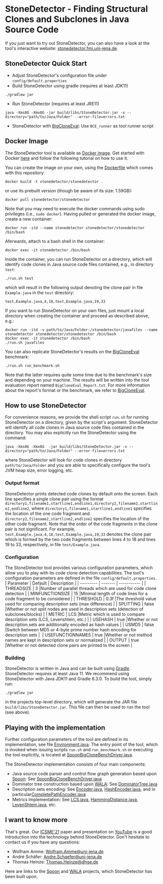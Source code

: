 # StoneDetector - Finding Structural Clones and Subclones in Java Source Code

If you just want to try out StoneDetector, you can also have a look at the tool's interactive website: [stonedetector.fmi.uni-jena.de](https://stonedetector.fmi.uni-jena.de).

## StoneDetector Quick Start
* Adjust StoneDetector's configuration file under `config/default.properties`
* Build StoneDetector using gradle (requires at least JDK11)
```
./gradlew jar
```
* Run StoneDetector (requires at least JRE11)
```
java -Xms8G -Xmx8G -jar build/libs/StoneDetector.jar -x --directory="path/to/Java/Folder" --error-file=errors.txt 
```
* StoneDetector with [BigCloneEval](https://github.com/jeffsvajlenko/BigCloneEval):
 Use `BCE_runner` as tool runner script

## Docker Image

The StoneDetector tool is available as [Docker image](https://hub.docker.com/r/stonedetector/stonedetector). Get started with Docker [here](https://docs.docker.com/get-started/) and follow the following tutorial on how to use it.

You can create the image on your own, using the [Dockerfile](Dockerfile) which comes with this repository:
```
docker build -t stonedetector/stonedetector .
```
or use its prebuilt version  (though be aware of its size: 1.59GB):
```
docker pull stonedetector/stonedetector
```
Note that you may need to execute the docker commands using sudo privileges (i.e., `sudo docker`). Having pulled or generated the docker image, create a new container:
```
docker run -itd --name stonedetector stonedetector/stonedetector /bin/bash
```
Aferwards, attach to a bash shell in the container:
```
docker exec -it stonedetector /bin/bash
```
Inside the container, you can run StoneDetector on a directory, which will identify code clones in Java source code files contained, e.g., in directory `test`:
```
./run.sh test
```
which will result in the following output denoting the clone pair in file `Example.java` in the `test` directory:
```
test,Example.java,4,18,test,Example.java,19,33
```
If you want to run StoneDetector on your own files, just mount a local directory when creating the container and proceed
as described above, e.g.:
```
docker run -itd -v path/to/Java/Folder:/stonedetector/javafiles --name stonedetector stonedetector/stonedetector /bin/bash
docker exec -it stonedetector /bin/bash
./run.sh javafiles
```

You can also replicate StoneDetector's results on the [BigCloneEval](https://github.com/jeffsvajlenko/BigCloneEval) benchmark:
```
./run.sh run_benchmark.sh
```
Note that the latter requires quite some time due to the benchmark's size and depending on your machine. The results will be written into the tool evaluation report named `BigCloneEval_Report.txt`. For more information about the report's format or the benchmark, we refer to [BigCloneEval](https://github.com/jeffsvajlenko/BigCloneEval).

## How to use StoneDetector

For convenience reasons, we provide the shell script `run.sh` for running StoneDetector on a directory, given by the script's argument. StoneDetector will identify all code clones in Java source code files contained in the directory. You may also explicitly run the StoneDetector using the command:
```
java -Xms8G -Xmx8G  -jar build/libs/StoneDetector.jar -x --directory="path/to/Java/Folder" --error-file=errors.txt 
```
where StoneDetector will look for code clones in directory `path/to/Java/Folder` and you are able to specifically configure the tool's JVM heap size, error logging, etc.

### Output format

StoneDetector prints detected code clones by default onto the screen. Each line specifies a single clone pair using the format `directory1,filename1,startline1,endline1,directory2,filename2,startline2,endline2`, where `directory1,filename1,startline1,endline1` specifies the location of the one code fragment and `directory2,filename2,startline2,endline2` specifies the location of the other code fragment. Note that the order of the code fragments in the clone pair is not significant.
For example, `test,Example.java,4,18,test,Example.java,19,33` denotes the clone pair which is formed by the two code fragments between lines 4 to 18 and lines 19 to 33, respectively, in file `test/Example.java`.

### Configuration

The StoneDetector tool provides various configuration parameters, which allow you to play with its code clone detection capabilities. The tool's configuration parameters are defined in the file `config/default.properties`. 
| Parameter | Default | Description |
| --------- | ------- | ----------- |
| THREADSIZE | 3 |Number of parallel threads which are used for code clone detection |
| MINFUNCTIONSIZE | 15 |Minimal length of code lines for a code fragment to be considered |
| THRESHOLD | 0.3f |The threshold value used for comparing description sets (max difference) |
| SPLITTING | false |Whether or not split nodes are used in description sets (detection of subclones/blocks) |
| METRIC | LCS     |Metric which is used to compare description sets (LCS, Levenshtein, etc.) |
| USEHASH | true |Whether or not description sets are additionally encoded as hash values |
| USMD5 | false |Switch between MD5 or 4-byte prime number hash encoding for description sets | 
| USEFUNCTIONNAMES | true |Whether or not method names are kept in description sets or normalized |
| OUTPUT | true |Whether or not detected clone pairs are printed to the screen |

### Building

StoneDetector is written in Java and can be built using [Gradle](https://gradle.org). StoneDetector requires at least Java 11. We recommend using StoneDetector with Java JDK11 and Gradle 6.3.0. To build the tool, simply run:
```
./gradlew jar
```
in the projects top-level directory, which will generate the JAR file `build/libs/StoneDetector.jar`. This file can then be used to run the tool (see above).

## Playing with the implementation

Further configuration parameters of the tool are defined in its implementation, see file [Environment.java](src/main/java/org/fsu/codeclones/Environment.java). The entry point of the tool, which is invoked when issuing scripts `run.sh` and `run_benchmark.sh` or executing the tool explicitly, is located at [SpoonBigCloneBenchDriver.java](src/main/java/org/dlr/foobar/SpoonBigCloneBenchDriver.java).

The StoneDetector implementation consists of four main components:
 * Java source code parser and control flow graph generation based upon [Spoon](https://github.com/INRIA/spoon): See [SpoonBigCloneBenchDriver.java](src/main/java/org/dlr/foobar/SpoonBigCloneBenchDriver.java)
 * Dominator tree construction based upon [WALA](https://github.com/wala/WALA): See [DominatorTree.java](src/main/java/org/fsu/codeclones/DominatorTree.java)
 * Description sets encoding: See [Encoder.java](src/main/java/org/fsu/codeclones/Encoder.java), [HashEncoder.java](src/main/java/org/fsu/codeclones/HashEncoder.java),  and in particular[CompletePathEncoder.java](src/main/java/org/fsu/codeclones/CompletePathEncoder.java)
 * Metrics implementation: See [LCS.java](src/main/java/org/fsu/codeclones/LCS.java), [HammingDistance.java](src/main/java/org/fsu/codeclones/HammingDistance.java), [LevenShtein.java](src/main/java/org/fsu/codeclones/LevenShtein.java), etc.

## I want to know more

That's great. Our [ICSME'21](https://www.computer.org/csdl/proceedings-article/icsme/2021/288200a070/1yNh4Mp9yE0) paper and presentation on [YouTube](https://youtu.be/GirClq1CA8w) is a good introduction into the technology behind StoneDetector. Don't hesitate to contact us if you have any questions:
 * Wolfram Amme: Wolfram.Amme@uni-jena.de 
 * André Schäfer: Andre.Schaefer@uni-jena.de 
 * Thomas Heinze: Thomas.Heinze@dhge.de 

Here are links to the [Spoon](https://github.com/INRIA/spoon) and [WALA](https://github.com/wala/WALA) projects, which StoneDetector has been built upon.
